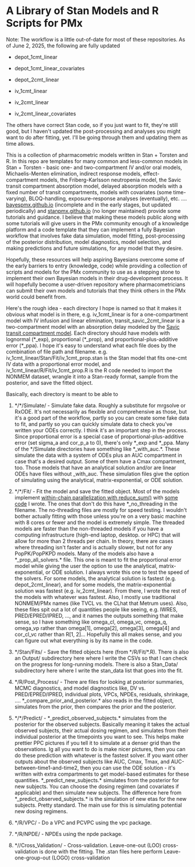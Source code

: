 # A Library of Stan Models and R Scripts for PMx

Note: The workflow is a little out-of-date for most of these repositories. As of
June 2, 2025, the following are fully updated

-   depot_1cmt_linear

-   depot_1cmt_linear_covariates

-   depot_2cmt_linear

-   iv_1cmt_linear

-   iv_2cmt_linear

-   iv_2cmt_linear_covariates

The others have correct Stan code, so if you just want to fit, they're still
good, but I haven't updated the post-processing and analyses you might want to
do after fitting, yet. I'll be going through them and updating them as time
allows.

This is a collection of pharmacometric models written in Stan + Torsten and R.
In this repo are templates for many common and less-common models in Stan +
Torsten - basic one- and two-compartment IV and/or oral models, Michaelis-Menten
elimination, indirect response models, effect-compartment models, the
Friberg-Karlsson neutropenia model, the Savic transit compartment absorption
model, delayed absorption models with a fixed number of transit compartments,
models with covariates (some time-varying), BLOQ-handling, exposure-response
analyses (eventually), etc. …. [bayespmx.github.io](https://bayespmx.github.io)
(incomplete and in the early stages, but updated periodically) and
[stanpmx.github.io](https://stanpmx.github.io) (no longer maintained) provide
some tutorials and guidance. I believe that making these models public along
with some tutorials will give users in the PMx community enough of a knowledge
platform and a code template that they can implement a fully Bayesian workflow
that involves fake data simulation, model fitting, post-processing of the
posterior distribution, model diagnostics, model selection, and making
predictions and future simulations, for any model that they desire.

Hopefully, these resources will help aspiring Bayesians overcome some of the
early barriers to entry (knowledge, code) while providing a collection of
scripts and models for the PMx community to use as a stepping stone to implement
their own Bayesian models in their drug-development process. It will hopefully
become a user-driven repository where pharmacometricians can submit their own
models and tutorials that they think others in the PMx world could benefit from.

Here's the rough idea - each directory I hope is named so that it makes it
obvious what model is in there, e.g. iv_1cmt_linear is for a one-compartment
model with IV infusion and linear elimination, transit_savic_2cmt_linear is a
two-compartment model with an absorption delay modeled by the [Savic transit
compartment model](https://pubmed.ncbi.nlm.nih.gov/17653836/). Each directory
should have models with lognormal (\*\_exp), proportional (\*\_prop), and
proportional-plus-additive error (\*\_ppa). I hope it's easy to understand what
each file does by the combination of file path and filename. e.g.
iv_1cmt_linear/Stan/Fit/iv_1cmt_prop.stan is the Stan model that fits one-cmt IV
data with a proportional error model, and iv_1cmt_linear/R/Fit/iv_1cmt_prop.R is
the R code needed to import the NONMEM dataset, wrangle it into a Stan-ready
format, sample from the posterior, and save the fitted object.

Basically, each directory is meant to be able to

1)  \*/\*/Simulate/ - Simulate fake data. Roughly a substitute for mrgsolve or
    RxODE. It's not necessarily as flexible and comprehensive as those, but it's
    a good part of the workflow, partly so you can create some fake data to fit,
    and partly so you can quickly simulate data to check you've written your
    ODEs correctly. I think it's an important step in the process. Since
    proportional error is a special case of proportional-plus-additive error
    (set sigma_a and cor_p_a to 0), there's only \*\_exp and \*\_ppa. Many of
    the \*/Simulate directories have something like \*\_with_auc.\*. These
    simulate the data with a system of ODEs plus an AUC compartment in case
    that's a desired output. Some of them have a Cmax compartment, too. Those
    models that have an analytical solution and/or are linear ODEs have files
    without \_with_auc. These simulation files give the option of simulating
    using the analytical, matrix-exponential, or ODE solution.

2)  \*/\*/Fit/ - Fit the model and save the fitted object. Most of the models
    implement [within-chain parallelization with
    reduce_sum()](https://mc-stan.org/docs/stan-users-guide/reduce-sum.html)
    with [some
    code](https://bayespmx.github.io/tutorials/Threading-for-Within-Chain-Parallelization.html#example-one-compartment-iv)
    I wrote. The ones that don't do this have \*\_no_threading in the filename.
    The no-threading files are mostly for speed testing. I wouldn't bother
    actually fitting with those unless you're on a very basic machine with 8
    cores or fewer and the model is extremely simple. The threaded models are
    faster than the non-threaded models if you have a computing infrastructure
    (high-end laptop, desktop. or HPC) that will allow for more than 2 threads
    per chain. In theory, there are cases where threading isn't faster and is
    actually slower, but not for any PopPK/PopPKPD models. Many of the models
    also have a \*\_prop_all_solvers.\* file. This one is meant to fit the
    proportional error model while giving the user the option to use the
    analytical, matrix-exponential, or ODE solution. I always wrote this one to
    test the speed of the solvers. For some models, the analytical solution is
    fastest (e.g. depot_2cmt_linear), and for some models, the
    matrix-exponential solution was fastest (e.g. iv_2cmt_linear). From there, I
    wrote the rest of the models with whatever was fastest. Also, I mostly use
    traditional NONMEM/PMx names (like TVCL vs. the CLhat that Metrum uses).
    Also, these files spit out a lot of quantities people like seeing, e.g.
    IWRES, PRED/EPRED/IPRED, ..., and it names the outputs something that make
    sense, so I have something like omega_cl, omega_vc, omega_q, omega_vp rather
    than omega[1], omega[2], omega[3], omega[4] and cor_cl_vc rather than R[1,
    2]... Hopefully this all makes sense, and you can figure out what everything
    is by its name in the code.

3)  \*/Stan/Fits/ - Save the fitted objects here (from \*/R/Fit/\*.R). There is
    also an Output/ subdirectory here where I write the CSVs so that I can check
    on the progress for long-running models. There is also a Stan_Data/
    subdirectory here where I write the stan_data list that goes into the fit.

4)  \*/R/Post_Process/ - There are files for looking at posterior summaries,
    MCMC diagnostics, and model diagnostics like, DV vs. PRED/EPRED/IPRED,
    individual plots, VPCs, NPDEs, residuals, shrinkage, ....
    \*\_compare_prior_and_posterior.\* also reads in the fitted object,
    simulates from the prior, then compares the prior and the posterior.

5)  \*/\*/Predict/ - \*\_predict_observed_subjects.\* simulates from the
    posterior for the observed subjects. Basically meaning it takes the actual
    observed subjects, their actual dosing regimen, and simulates from their
    individual posterior at the timepoints you want to see. This helps make
    prettier PPC pictures if you tell it to simulate at a denser grid than the
    observations. Ig all you want to do is make nicer pictures, then you can do
    these prediction with whatever is the fastest solver. If you want other
    outputs about the observed subjects like AUC, Cmax, Tmax, and
    AUC-between-time1-and-time2, then you can use the ODE solution - it's
    written with extra compartments to get model-based estimates for these
    quantities. \*\_predict_new_subjects.\* simulates from the posterior for new
    subjects. You can choose the dosing regimen (and covariates if applicable)
    and then simulate new subjects. The difference here from
    \*\_predict_observed_subjects.\* is the simulation of new etas for the new
    subjects. Pretty standard. The main use for this is simulating potential new
    dosing regimens.

6)  \*/R/VPC/ - Do a VPC and PCVPC using the vpc package.

7)  \*/R/NPDE/ - NPDEs using the npde package.

8)  \*/<Stan or R>/Cross_Validation/ - Cross-validation. Leave-one-out (LOO)
    cross-validation is done with the fitting. The .stan files here perform
    Leave-one-group-out (LOGO) cross-validation
